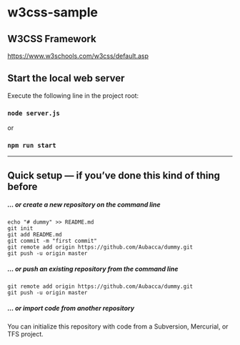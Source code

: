 # w3css-sample

## W3CSS Framework
https://www.w3schools.com/w3css/default.asp

## Start the local web server
Execute the following line in the project root:
### <code>node server.js</code>
or
### <code>npm run start</code>


---
## Quick setup — if you’ve done this kind of thing before
##### … or create a new repository on the command line
```github
echo "# dummy" >> README.md
git init
git add README.md
git commit -m "first commit"
git remote add origin https://github.com/Aubacca/dummy.git
git push -u origin master
```

##### … or push an existing repository from the command line
```github
git remote add origin https://github.com/Aubacca/dummy.git
git push -u origin master
```

##### … or import code from another repository
You can initialize this repository with code from a Subversion, Mercurial, or TFS project.